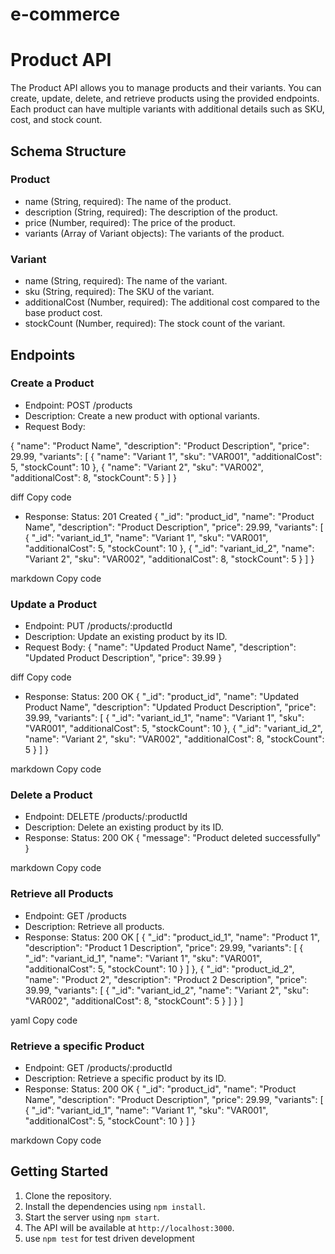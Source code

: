 # e-commerce

# Product API

The Product API allows you to manage products and their variants. You can create, update, delete, and retrieve products using the provided endpoints. Each product can have multiple variants with additional details such as SKU, cost, and stock count.

## Schema Structure

### Product
- name (String, required): The name of the product.
- description (String, required): The description of the product.
- price (Number, required): The price of the product.
- variants (Array of Variant objects): The variants of the product.

### Variant
- name (String, required): The name of the variant.
- sku (String, required): The SKU of the variant.
- additionalCost (Number, required): The additional cost compared to the base product cost.
- stockCount (Number, required): The stock count of the variant.

## Endpoints

### Create a Product

- Endpoint: POST /products
- Description: Create a new product with optional variants.
- Request Body:


{
"name": "Product Name",
"description": "Product Description",
"price": 29.99,
"variants": [
{
"name": "Variant 1",
"sku": "VAR001",
"additionalCost": 5,
"stockCount": 10
},
{
"name": "Variant 2",
"sku": "VAR002",
"additionalCost": 8,
"stockCount": 5
}
]
}

diff
Copy code
- Response:
Status: 201 Created
{
"_id": "product_id",
"name": "Product Name",
"description": "Product Description",
"price": 29.99,
"variants": [
{
"_id": "variant_id_1",
"name": "Variant 1",
"sku": "VAR001",
"additionalCost": 5,
"stockCount": 10
},
{
"_id": "variant_id_2",
"name": "Variant 2",
"sku": "VAR002",
"additionalCost": 8,
"stockCount": 5
}
]
}

markdown
Copy code

### Update a Product

- Endpoint: PUT /products/:productId
- Description: Update an existing product by its ID.
- Request Body:
{
"name": "Updated Product Name",
"description": "Updated Product Description",
"price": 39.99
}

diff
Copy code
- Response:
Status: 200 OK
{
"_id": "product_id",
"name": "Updated Product Name",
"description": "Updated Product Description",
"price": 39.99,
"variants": [
{
"_id": "variant_id_1",
"name": "Variant 1",
"sku": "VAR001",
"additionalCost": 5,
"stockCount": 10
},
{
"_id": "variant_id_2",
"name": "Variant 2",
"sku": "VAR002",
"additionalCost": 8,
"stockCount": 5
}
]
}

markdown
Copy code

### Delete a Product

- Endpoint: DELETE /products/:productId
- Description: Delete an existing product by its ID.
- Response:
Status: 200 OK
{
"message": "Product deleted successfully"
}

markdown
Copy code

### Retrieve all Products

- Endpoint: GET /products
- Description: Retrieve all products.
- Response:
Status: 200 OK
[
{
"_id": "product_id_1",
"name": "Product 1",
"description": "Product 1 Description",
"price": 29.99,
"variants": [
{
"_id": "variant_id_1",
"name": "Variant 1",
"sku": "VAR001",
"additionalCost": 5,
"stockCount": 10
}
]
},
{
"_id": "product_id_2",
"name": "Product 2",
"description": "Product 2 Description",
"price": 39.99,
"variants": [
{
"_id": "variant_id_2",
"name": "Variant 2",
"sku": "VAR002",
"additionalCost": 8,
"stockCount": 5
}
]
}
]

yaml
Copy code

### Retrieve a specific Product

- Endpoint: GET /products/:productId
- Description: Retrieve a specific product by its ID.
- Response:
Status: 200 OK
{
"_id": "product_id",
"name": "Product Name",
"description": "Product Description",
"price": 29.99,
"variants": [
{
"_id": "variant_id_1",
"name": "Variant 1",
"sku": "VAR001",
"additionalCost": 5,
"stockCount": 10
}
]
}

markdown
Copy code

## Getting Started

1. Clone the repository.
2. Install the dependencies using `npm install`.
3. Start the server using `npm start`.
4. The API will be available at `http://localhost:3000`.
5. use `npm test` for test driven development







